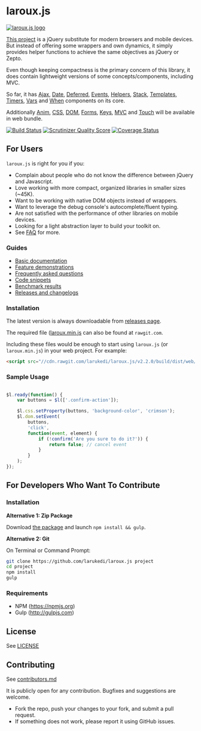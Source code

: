 # laroux.js

[![laroux.js logo](https://larukedi.github.io/laroux.js/assets/images/logo-medium.png)](https://larukedi.github.io/laroux.js/)

[This project](https://github.com/larukedi/laroux.js) is a jQuery substitute for modern browsers and mobile devices. But instead of offering some wrappers and own dynamics, it simply provides helper functions to achieve the same objectives as jQuery or Zepto.

Even though keeping compactness is the primary concern of this library, it does contain lightweight versions of some concepts/components, including MVC.

So far, it has [Ajax](https://github.com/larukedi/laroux.js/wiki/ajax), [Date](https://github.com/larukedi/laroux.js/wiki/date), [Deferred](https://github.com/larukedi/laroux.js/wiki/deferred), [Events](https://github.com/larukedi/laroux.js/wiki/events), [Helpers](https://github.com/larukedi/laroux.js/wiki/helpers), [Stack](https://github.com/larukedi/laroux.js/wiki/stack), [Templates](https://github.com/larukedi/laroux.js/wiki/templates), [Timers](https://github.com/larukedi/laroux.js/wiki/timers), [Vars](https://github.com/larukedi/laroux.js/wiki/vars) and [When](https://github.com/larukedi/laroux.js/wiki/when) components on its core.

Additionally [Anim](https://github.com/larukedi/laroux.js/wiki/anim), [CSS](https://github.com/larukedi/laroux.js/wiki/css), [DOM](https://github.com/larukedi/laroux.js/wiki/dom), [Forms](https://github.com/larukedi/laroux.js/wiki/forms), [Keys](https://github.com/larukedi/laroux.js/wiki/keys), [MVC](https://github.com/larukedi/laroux.js/wiki/mvc) and [Touch](https://github.com/larukedi/laroux.js/wiki/touch) will be available in web bundle.

[![Build Status](https://travis-ci.org/larukedi/laroux.js.png?branch=master)](https://travis-ci.org/larukedi/laroux.js)
[![Scrutinizer Quality Score](https://scrutinizer-ci.com/g/larukedi/laroux.js/badges/quality-score.png?s=0a36236d23cac2919f7aafff510a636d9437abec)](https://scrutinizer-ci.com/g/larukedi/laroux.js/)
[![Coverage Status](https://coveralls.io/repos/larukedi/laroux.js/badge.png?branch=master)](https://coveralls.io/r/larukedi/laroux.js?branch=master)


## For Users

`laroux.js` is right for you if you:

- Complain about people who do not know the difference between jQuery and Javascript.
- Love working with more compact, organized libraries in smaller sizes (~45K).
- Want to be working with native DOM objects instead of wrappers.
- Want to leverage the debug console's autocomplete/fluent typing.
- Are not satisfied with the performance of other libraries on mobile devices.
- Looking for a light abstraction layer to build your toolkit on.
- See [FAQ](https://larukedi.github.io/laroux.js/faq.html) for more.


### Guides

- [Basic documentation](https://github.com/larukedi/laroux.js/wiki)
- [Feature demonstrations](https://larukedi.github.io/laroux.js/)
- [Frequently asked questions](https://larukedi.github.io/laroux.js/faq.html)
- [Code snippets](https://larukedi.github.io/laroux.js/snippets.html)
- [Benchmark results](https://larukedi.github.io/laroux.js/benchmarks.html)
- [Releases and changelogs](https://github.com/larukedi/laroux.js/releases)


### Installation
The latest version is always downloadable from [releases page](https://github.com/larukedi/laroux.js/releases).


The required file ([laroux.min.js](//cdn.rawgit.com/larukedi/laroux.js/v2.2.0/build/dist/web/laroux.min.js) can also be found at `rawgit.com`.


Including these files would be enough to start using `laroux.js` (or `laroux.min.js`) in your web project. For example:

```html
<script src="//cdn.rawgit.com/larukedi/laroux.js/v2.2.0/build/dist/web/laroux.min.js"></script>
```


### Sample Usage

```js

$l.ready(function() {
    var buttons = $l(['.confirm-action']);

    $l.css.setProperty(buttons, 'background-color', 'crimson');
    $l.dom.setEvent(
        buttons,
        'click',
        function(event, element) {
            if (!confirm('Are you sure to do it?')) {
                return false; // cancel event
            }
        }
    );
});
```


## For Developers Who Want To Contribute

### Installation

**Alternative 1: Zip Package**

Download [the package](https://github.com/larukedi/laroux.js/archive/master.zip) and launch `npm install && gulp`.

**Alternative 2: Git**

On Terminal or Command Prompt:
``` bash
git clone https://github.com/larukedi/laroux.js project
cd project
npm install
gulp
```


### Requirements

* NPM (https://npmjs.org)
* Gulp (http://gulpjs.com)


## License

See [LICENSE](LICENSE)


## Contributing

See [contributors.md](contributors.md)

It is publicly open for any contribution. Bugfixes and suggestions are welcome.

* Fork the repo, push your changes to your fork, and submit a pull request.
* If something does not work, please report it using GitHub issues.
